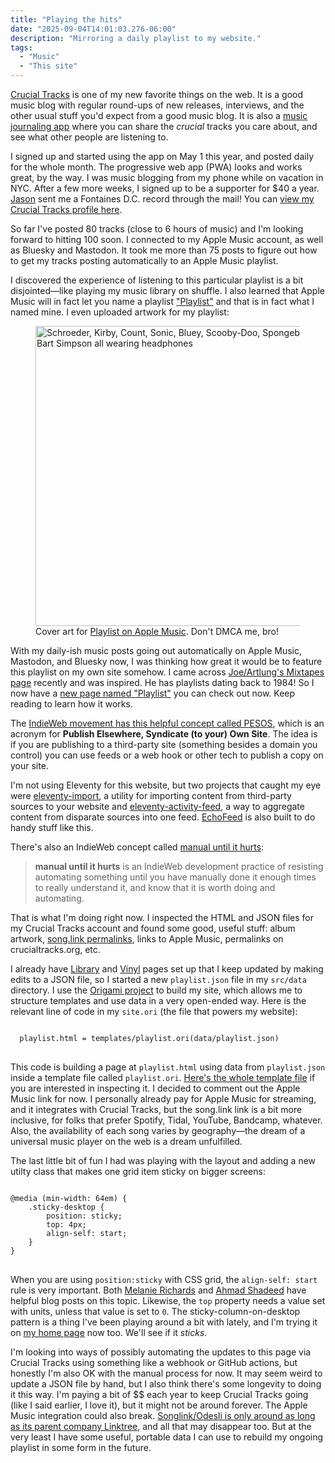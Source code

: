 ```yaml
---
title: "Playing the hits"
date: "2025-09-04T14:01:03.276-06:00"
description: "Mirroring a daily playlist to my website."
tags: 
  - "Music"
  - "This site"
---
```


[Crucial Tracks](https://crucialtracks.org/) is one of my new favorite things on the web. It is a good music blog with regular round-ups of new releases, interviews, and the other usual stuff you'd expect from a good music blog. It is also a [music journaling app](https://app.crucialtracks.org/learn-more) where you can share the _crucial_ tracks you care about, and see what other people are listening to. 

I signed up and started using the app on May 1 this year, and posted daily for the whole month. The progressive web app (PWA) looks and works great, by the way. I was music blogging from my phone while on vacation in NYC. After a few more weeks, I signed up to be a supporter for $40 a year. [Jason](https://endonend.org/) sent me a Fontaines D.C. record through the mail! You can [view my Crucial Tracks profile here](https://app.crucialtracks.org/profile/nsmsn).

So far I've posted 80 tracks (close to 6 hours of music) and I'm looking forward to hitting 100 soon. I connected to my Apple Music account, as well as Bluesky and Mastodon. It took me more than 75 posts to figure out how to get my tracks posting automatically to an Apple Music playlist. 

I discovered the experience of listening to this particular playlist is a bit disjointed&mdash;like playing my music library on shuffle. I also learned that Apple Music will in fact let you name a playlist ["Playlist"](https://music.apple.com/us/playlist/playlist/pl.u-06oxDB6uYbJmbj) and that is in fact what I named mine. I even uploaded artwork for my playlist:

<figure>
<img src="/img/static/playlist-art.jpg" width="480"  height="480" alt="Schroeder, Kirby, Count, Sonic, Bluey, Scooby-Doo, Spongebob, and Bart Simpson all wearing headphones" loading="lazy">
<figcaption>Cover art for <a href="https://music.apple.com/us/playlist/playlist/pl.u-06oxDB6uYbJmbj">Playlist on Apple Music</a>. Don't DMCA me, bro!</figcaption>
</figure>

With my daily-ish music posts going out automatically on Apple Music, Mastodon, and Bluesky now, I was thinking how great it would be to feature this playlist on my own site somehow. I came across [Joe/Artlung's Mixtapes page](https://artlung.com/mixtapes/) recently and was inspired. He has playlists dating back to 1984! So I now have a [new page named "Playlist"](/playlist.html) you can check out now. Keep reading to learn how it works.

The [IndieWeb movement has this helpful concept called PESOS](https://indieweb.org/PESOS), which is an acronym for **Publish Elsewhere, Syndicate (to your) Own Site**. The idea is if you are publishing to a third-party site (something besides a domain you control) you can use feeds or a web hook or other tech to publish a copy on your site. 

I'm not using Eleventy for this website, but two projects that caught my eye were [eleventy-import](https://github.com/11ty/eleventy-import), a utility for importing content from third-party sources to your website and [eleventy-activity-feed](https://github.com/11ty/eleventy-activity-feed), a way to aggregate content from disparate sources into one feed. [EchoFeed](https://echofeed.app) is also built to do handy stuff like this.

There's also an IndieWeb concept called [manual until it hurts](https://indieweb.org/manual_until_it_hurts):

> **manual until it hurts** is an IndieWeb development practice of resisting automating something until you have manually done it enough times to really understand it, and know that it is worth doing and automating.

That is what I'm doing right now. I inspected the HTML and JSON files for my Crucial Tracks account and found some good, useful stuff: album artwork, [song.link permalinks](https://odesli.co), links to Apple Music, permalinks on crucialtracks.org, etc.

I already have [Library](/library.html) and [Vinyl](/vinyl.html) pages set up that I keep updated by making edits to a JSON file, so I started a new <code>playlist.json</code> file in my <code>src/data</code> directory. I use the [Origami project](https://weborigami.org) to build my site, which allows me to structure templates and use data in a very open-ended way. Here is the relevant line of code in my <code>site.ori</code> (the file that powers my website):

<pre>
<code>
  playlist.html = templates/playlist.ori(data/playlist.json)
</code>
</pre>

This code is building a page at <code>playlist.html</code> using data from <code>playlist.json</code> inside a template file called <code>playlist.ori</code>. [Here's the whole template file](https://github.com/nsmsn/dotcom/blob/main/src/templates/playlist.ori) if you are interested in inspecting it. I decided to comment out the Apple Music link for now. I personally already pay for Apple Music for streaming, and it integrates with Crucial Tracks, but the song.link link is a bit more inclusive, for folks that prefer Spotify, Tidal, YouTube, Bandcamp, whatever. Also, the availability of each song varies by geography&mdash;the dream of a universal music player on the web is a dream unfulfilled.

The last little bit of fun I had was playing with the layout and adding a new utilty class that makes one grid item sticky on bigger screens:

<pre>
<code>
@media (min-width: 64em) {
	.sticky-desktop {
		position: sticky;
		top: 4px;
		align-self: start;
	}
}
</code>
</pre>

When you are using <code>position:sticky</code> with CSS grid, the <code>align-self: start</code> rule is very important. Both [Melanie Richards](https://melanie-richards.com/blog/css-grid-sticky/) and [Ahmad Shadeed](https://ishadeed.com/article/position-sticky-css-grid/) have helpful blog posts on this topic. Likewise, the <code>top</code> property needs a value set with units, unless that value is set to <code>0</code>. The sticky-column-on-desktop pattern is a thing I've been playing around a bit with lately, and I'm trying it on [my home page](/index.html) now too.  We'll see if it _sticks_.

I'm looking into ways of possibly automating the updates to this page via Crucial Tracks using something like a webhook or GitHub actions, but honestly I'm also OK with the manual process for now. It may seem weird to update a JSON file by hand, but I also think there's some longevity to doing it this way. I'm paying a bit of $$ each year to keep Crucial Tracks going (like I said earlier, I love it), but it might not be around forever. The Apple Music integration could also break. [Songlink/Odesli is only around as long as its parent company Linktree](https://www.prnewswire.com/news-releases/linktree-announces-acquisition-of-songlinkodesli-and-launches-music-link-feature-301358565.html), and all that may disappear too. But at the very least I have some useful, portable data I can use to rebuild my ongoing playlist in some form in the future.